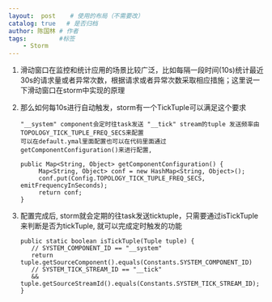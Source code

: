 ```yaml
---
layout:  post    # 使用的布局（不需要改）
catalog: true   # 是否归档
author: 陈国林 # 作者
tags:         #标签
    - Storm
---
```


1. 滑动窗口在监控和统计应用的场景比较广泛，比如每隔一段时间(10s)统计最近30s的请求量或者异常次数，根据请求或者异常次数采取相应措施；这里说一下滑动窗口在storm中实现的原理

2. 那么如何每10s进行自动触发，storm有一个TickTuple可以满足这个要求
   ```
   "__system" component会定时往task发送 "__tick" stream的tuple 发送频率由TOPOLOGY_TICK_TUPLE_FREQ_SECS来配置
   可以在default.ymal里面配置也可以在代码里面通过getComponentConfiguration()来进行配置,
 
   public Map<String, Object> getComponentConfiguration() {
        Map<String, Object> conf = new HashMap<String, Object>(); 
        conf.put(Config.TOPOLOGY_TICK_TUPLE_FREQ_SECS, emitFrequencyInSeconds); 
        return conf; 
   }
   ```

3. 配置完成后, storm就会定期的往task发送ticktuple，只需要通过isTickTuple来判断是否为tickTuple, 就可以完成定时触发的功能 
   ```
   public static boolean isTickTuple(Tuple tuple) {
      // SYSTEM_COMPONENT_ID == "__system" 
      return tuple.getSourceComponent().equals(Constants.SYSTEM_COMPONENT_ID)
      // SYSTEM_TICK_STREAM_ID == "__tick" 
      && tuple.getSourceStreamId().equals(Constants.SYSTEM_TICK_STREAM_ID);   
   } 
   ```

